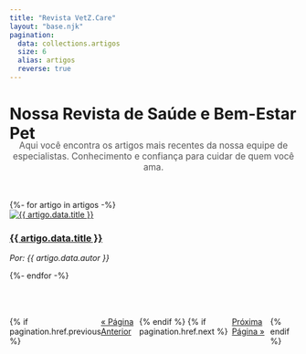 ```yaml
---
title: "Revista VetZ.Care"
layout: "base.njk"
pagination:
  data: collections.artigos
  size: 6
  alias: artigos
  reverse: true
---
```

<div class="container">
  <h1 class="section-title">Nossa Revista de Saúde e Bem-Estar Pet</h1>
  <p class="page-subtitle">Aqui você encontra os artigos mais recentes da nossa equipe de especialistas. Conhecimento e confiança para cuidar de quem você ama.</p>
  
  <div class="card-grid">
    {%- for artigo in artigos -%}
      <div class="card">
        <a href="{{ artigo.url }}">
          <img src="{{ artigo.data.image }}" alt="{{ artigo.data.title }}" class="card-image">
        </a>
        <div class="card-content">
          <h3><a href="{{ artigo.url }}">{{ artigo.data.title }}</a></h3>
          <p><em>Por: {{ artigo.data.autor }}</em></p>
        </div>
      </div>
    {%- endfor -%}
  </div>

  <nav class="pagination">
    {% if pagination.href.previous %}
      <a href="{{ pagination.href.previous }}" class="cta-button">&laquo; Página Anterior</a>
    {% endif %}
    {% if pagination.href.next %}
      <a href="{{ pagination.href.next }}" class="cta-button">Próxima Página &raquo;</a>
    {% endif %}
  </nav>
</div>

<style>
  .page-subtitle { text-align: center; max-width: 700px; margin: -1.5rem auto 3rem; font-size: 1.1em; color: #555; }
  .pagination { display: flex; justify-content: space-between; margin-top: 4rem; }
</style>
